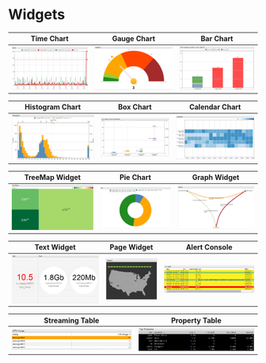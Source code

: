 # Widgets

Time Chart | Gauge Chart | Bar Chart
:--:|:--:|:--:
![](./images/time-chart.png) | ![](./images/gauge-chart.png) | ![](./images/bar-chart.png)

Histogram Chart | Box Chart | Calendar Chart
:--:|:--:|:--:
![](./images/histogram.png) | ![](./images/box-chart.png) | ![](./images/calendar-chart.png)

TreeMap Widget | Pie Chart | Graph Widget
:--:|:--:|:--:
![](./images/treemap-widget.png) | ![](./images/pie-chart.png) | ![](./images/graph.png)

Text Widget | Page Widget | Alert Console
:--:|:--:|:--:
![](./images/text-widget.png) | ![](./images/page-widget.png) | ![](./images/alert-console.png)

Streaming Table | Property Table
:--:|:--:
![](./images/streaming-table.png) | ![](./images/property-widget.png)